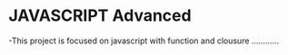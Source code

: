 # JAVASCRIPT Advanced 
-This project is focused on javascript with function and clousure ............
